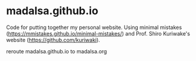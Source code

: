 # madalsa.github.io

Code for putting together my personal website. Using minimal mistakes (https://mmistakes.github.io/minimal-mistakes/) and Prof. Shiro Kuriwake's website (https://github.com/kuriwaki).

reroute madalsa.github.io to madalsa.org
